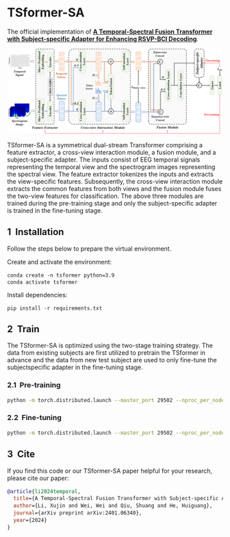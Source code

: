 # TSformer-SA

The official implementation of **[A Temporal-Spectral Fusion Transformer with Subject-specific Adapter for Enhancing RSVP-BCI Decoding](https://arxiv.org/abs/2401.06340)**.


![alt text](figure/Model1_revision.png)

TSformer-SA is a symmetrical dual-stream Transformer comprising a feature extractor, a cross-view interaction module, a fusion module, and a subject-specific adapter. The inputs consist of EEG temporal signals representing the temporal view and the spectrogram images representing the spectral view. The feature extractor tokenizes the inputs and extracts the view-specific features. Subsequently, the cross-view interaction module extracts the common features from both views and the fusion module fuses the two-view features for classification. The above three modules are trained during the pre-training stage and only the subject-specific adapter is trained in the fine-tuning stage.


## 1&nbsp; Installation

Follow the steps below to prepare the virtual environment.

Create and activate the environment:
```shell
conda create -n tsformer python=3.9
conda activate tsformer
```

Install dependencies:
```shell
pip install -r requirements.txt
```


## 2&nbsp; Train

The TSformer-SA is optimized using the two-stage training strategy. The data from existing subjects are first utilized to pretrain the TSformer in advance and the data from new test subject are used to only fine-tune the subjectspecific adapter in the fine-tuning stage.

### 2.1&nbsp; Pre-training

```bash
python -m torch.distributed.launch --master_port 29502 --nproc_per_node=2 /TSformer-SA/Pre_train.py
```
### 2.2&nbsp; Fine-tuning

```bash
python -m torch.distributed.launch --master_port 29502 --nproc_per_node=2 /TSformer-SA/Fine_tune.py
```


## 3&nbsp; Cite

If you find this code or our TSformer-SA paper helpful for your research, please cite our paper:

```bibtex
@article{li2024temporal,
  title={A Temporal-Spectral Fusion Transformer with Subject-specific Adapter for Enhancing RSVP-BCI Decoding},
  author={Li, Xujin and Wei, Wei and Qiu, Shuang and He, Huiguang},
  journal={arXiv preprint arXiv:2401.06340},
  year={2024}
}
```
